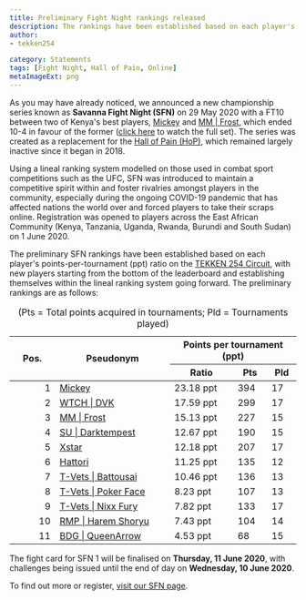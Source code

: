 ```yaml
---
title: Preliminary Fight Night rankings released
description: The rankings have been established based on each player's points-per-tournament ratio on the TEKKEN 254 Circuit, with new players starting from the bottom and establishing themselves within the lineal ranking system going forward.
author:
- tekken254

category: Statements
tags: [Fight Night, Hall of Pain, Online]
metaImageExt: png
---
```

<p>As you may have already noticed, we announced a new championship series known as <strong>Savanna Fight Night (SFN)</strong> on 29 May 2020 with a FT10 between two of Kenya's best players, <a href="/fight-night/profile.html?id=2907096" target="_blank">Mickey</a>    and <a href="/fight-night/profile.html?id=4644523" target="_blank">MM | Frost</a>, which ended 10-4 in favour of the former (<a href="https://www.youtube.com/watch?v=ocuPiMNWxEM" target="_blank">click here</a> to watch the full set). The series was
    created as a replacement for the <a href="https://www.youtube.com/playlist?list=PLywPefEOxPcOAtwYUDAgWtOO1RrRoj5kT" target="_blank">Hall of Pain (HoP)</a>, which remained largely inactive since it began in 2018.</p>
<p>Using a lineal ranking system modelled on those used in combat sport competitions such as the UFC, SFN was introduced to maintain a competitive spirit within and foster rivalries amongst players in the community, especially during the ongoing COVID-19
    pandemic that has affected nations the world over and forced players to take their scraps online. Registration was opened to players across the East African Community (Kenya, Tanzania, Uganda, Rwanda, Burundi and South Sudan) on 1 June 2020.</p>
<p>The preliminary SFN rankings have been established based on each player's points-per-tournament (ppt) ratio on the <a href="/circuit" target="_blank">TEKKEN 254 Circuit</a>, with new players starting from the bottom of the leaderboard and establishing
    themselves within the lineal ranking system going forward. The preliminary rankings are as follows:</p>
<table class="table table-responsive-lg post-table">
    <caption class="text-white">(Pts = Total points acquired in tournaments; Pld = Tournaments played)</caption>
    <thead>
        <tr>
            <th rowspan="2" width="64px">Pos.</th>
            <th rowspan="2" width="40%">Pseudonym</th>
            <th colspan="3" class="text-center">Points per tournament (ppt)</th>
        </tr>
        <tr>
            <th>Ratio</th>
            <th>Pts</th>
            <th>Pld</th>
        </tr>
    </thead>
    <tbody>
        <tr>
            <td style="text-align: right;">1</td>
            <td><a href="/fight-night/profile.html?id=2907096" target="_blank">Mickey</a></td>
            <td>23.18 ppt</td>
            <td>394</td>
            <td>17</td>
        </tr>
        <tr>
            <td style="text-align: right;">2</td>
            <td><a href="/fight-night/profile.html?id=4092983" target="_blank">WTCH | DVK</a></td>
            <td>17.59 ppt</td>
            <td>299</td>
            <td>17</td>
        </tr>
        <tr>
            <td style="text-align: right;">3</td>
            <td><a href="/fight-night/profile.html?id=4644523" target="_blank">MM | Frost</a></td>
            <td>15.13 ppt</td>
            <td>227</td>
            <td>15</td>
        </tr>
        <tr>
            <td style="text-align: right;">4</td>
            <td><a href="/fight-night/profile.html?id=0749083" target="_blank">SU | Darktempest</a></td>
            <td>12.67 ppt</td>
            <td>190</td>
            <td>15</td>
        </tr>
        <tr>
            <td style="text-align: right;">5</td>
            <td><a href="/fight-night/profile.html?id=4183920" target="_blank">Xstar</a></td>
            <td>12.18 ppt</td>
            <td>207</td>
            <td>17</td>
        </tr>
        <tr>
            <td style="text-align: right;">6</td>
            <td><a href="/fight-night/profile.html?id=7900514" target="_blank">Hattori</a></td>
            <td>11.25 ppt</td>
            <td>135</td>
            <td>12</td>
        </tr>
        <tr>
            <td style="text-align: right;">7</td>
            <td><a href="/fight-night/profile.html?id=0145831" target="_blank">T-Vets | Battousai</a></td>
            <td>10.46 ppt</td>
            <td>136</td>
            <td>13</td>
        </tr>
        <tr>
            <td style="text-align: right;">8</td>
            <td><a href="/fight-night/profile.html?id=4291033" target="_blank">T-Vets | Poker Face</a></td>
            <td>8.23 ppt</td>
            <td>107</td>
            <td>13</td>
        </tr>
        <tr>
            <td style="text-align: right;">9</td>
            <td><a href="/fight-night/profile.html?id=9970940" target="_blank">T-Vets | Nixx Fury</a></td>
            <td>7.82 ppt</td>
            <td>133</td>
            <td>17</td>
        </tr>
        <tr>
            <td style="text-align: right;">10</td>
            <td><a href="/fight-night/profile.html?id=1677506" target="_blank">RMP | Harem Shoryu</a></td>
            <td>7.43 ppt</td>
            <td>104</td>
            <td>14</td>
        </tr>
        <tr>
            <td style="text-align: right;">11</td>
            <td><a href="/fight-night/profile.html?id=4455946" target="_blank">BDG | QueenArrow</a></td>
            <td>4.53 ppt</td>
            <td>68</td>
            <td>15</td>
        </tr>
    </tbody>
</table>
<p>The fight card for SFN 1 will be finalised on <strong>Thursday, 11 June 2020</strong>, with challenges being issued until the end of day on <strong>Wednesday, 10 June 2020</strong>.</p>
<p>To find out more or register, <a href="/fight-night" target="_blank">visit our SFN page</a>.</p>